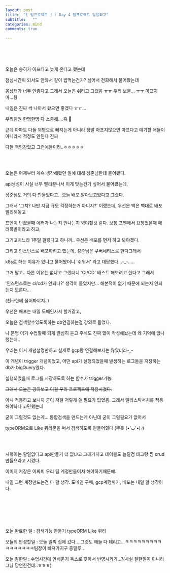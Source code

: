 ```yaml
---
layout: post
title:  "[ 팀프로젝트 ] : Day 4 팀프로젝트 일일회고"
subtitle:   ""
categories: mind
comments: true

---
```






<br>

<br>

<br>

오늘은 송히가 아프다고 늦게 온다고 했는데

점심시간이 되서도 안와서 같이 밥먹는건가? 싶어서 전화해서 물어봤는데

몸상태가 너무 안좋다고 그래서 오늘은 쉬라고 그랬음 ㅠㅠ 우리 보물... ㅜㅜ 아프지마...힝

내일은 진짜 싹 나아서 왔으면 좋겠다 ㅠㅠ...

우리팀원 한명한명 다 소중해....흑 🥺

근데 아파도 다들 꾀병으로 빠지는게 아니라 정말 아프지않으면 아프다고 얘기할 애들이 아니라서 걱정도 안된다 진짜

다들 책임감있고 그런애들이라..ㅎㅎㅎㅎㅎ

<br>

<br>

오늘은 어제부터 계속 생각해봤던 일에 대해 성준님한테 물어봤다.

api생성이 사실 너무 빨리끝나서 이게 맞는건가 싶어서 물어봤는데,

성준님도 거의 다 만들었다고.. 오늘 배포 알아보고있다고 그랬다.

그래서 '그치? 나만 지금 규모 걱정하는거 아니지?' 이랬는데, 우선은 백은 백대로 배포 빨리해놓고

프엔이 던졌을때 에러가 나는지 안나는지 봐야할것 같다. 보통 프엔에서 요청했을때 에러폭발이라고 하고,

그거고치느라 1주일 걸렸다고 하니까.. 우선은 배포를 먼저 하고 봐야겠다.

그리고 인스턴스로 배포하려고 했는데, 성준님은 쿠버네티스로 한다그래서

k8s로 하는 이유가 있냐고 물어봤더니 '쉬워서' 라고 대답했다...-_-.....

그거 말고.. 다른 이유는 없냐고 그랬더니 'CI/CD' 테스트 해보려고 한다고 그래서

'인스턴스로는 ci/cd가 안되나?' 생각이 들었지만... 해본적이 없기 때문에 되는지 안되는지 모른다...

(친구한테 물어봐야지..)

우선은 배포는 내일 도메인사서 할거같고,

오늘은 검색할수있도록하는 db연결하는걸 강의로 들었다.

나 분명 이거 수업할때 되게 열심히 듣고 주석도 진짜 많이 작성해놨는데 왜 기억에 없나했는데..

우리는 이거 개념설명만하고 실제로 gcp랑 연결해보지는 않았더라-_-

이 개념이 trigger 개념이었고, 어떤 api가 실행되었을때 발생하는 로그들을 저장하는 db가 bigQuery였다.

실행되었을때 로그를 저장하도록 하는 함수가 trigger기능.

~~그래서 오늘은 강의보고 이걸 우리 프로젝트에 적용시켰다.~~

아니 적용하고 보니까 굳이 저걸 저렇게 쓸 필요가 없었음. 그래서 엘라스틱서치를 적용해야하나 고민했는데

굳이 그럴것도 없는게... 통합검색을 만드는게 아닌데 굳이 그럴필요가 없어서 

typeORM으로 Like 쿼리문을 써서 검색하도록 만들어줬다 (뿌듯 (•'ٮ'•)৴)

<br>

<br>

시혁이는 할일없다고 api만들거 더 없냐고 그래가지고 테이블도 늘릴겸 태그랑 찜 crud만들으라고 시켰다.

이미지 저장은 어짜피 우리 팀 계정만들어서 해야하기때문에.. 

내일 그런 계정만드는건 다 할 생각. 도메인 구매, gcp계정파기, 배포는 내일 할 생각이다. 

<br>

<br>

<br>

<br>

<br>

오늘 완료한 일 : 검색기능 만들기 typeORM Like 쿼리

오늘의 반성할일 : 오늘 일찍 집에 갔다....그것도 애들 다 데리고...ㅋㅋㅋㅋㅋㅋㅋㅋㅋㅋㅋㅋㅋㅋㅋㅋ팀장이 빠져가지구 증맬루..

오늘 잘한일 : 수업시간에 안배운거 독스로 찾아서 반영시키기...?(사실 잘한일이 아니라 그냥 당연한건데..ㅎㅎㅎ)





























